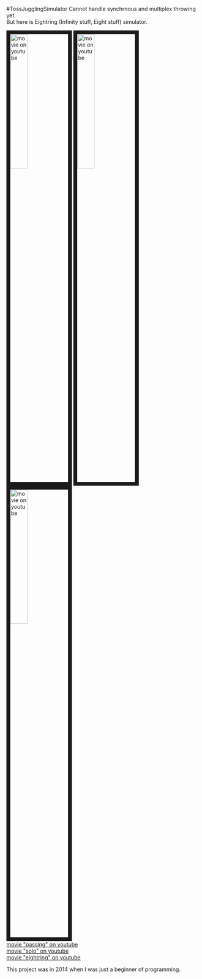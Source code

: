 #TossJugglingSimulator
Cannot handle synchrnous and multiplex throwing yet.  
But here is Eightring (Infinity stuff, Eight stuff) simulator.

<a href="http://www.youtube.com/watch?feature=player_embedded&v=--Rm4pnoV2w
" target="_blank"><img src="http://img.youtube.com/vi/--Rm4pnoV2w/0.jpg " 
alt="movie on youtube" width=30% border="10" /></a>
<a href="http://www.youtube.com/watch?feature=player_embedded&v=02ugpiO9Esw
" target="_blank"><img src="http://img.youtube.com/vi/02ugpiO9Esw/0.jpg " 
alt="movie on youtube" width=30% border="10" /></a>
<a href="http://www.youtube.com/watch?feature=player_embedded&v=GAEfdtWA9tc
" target="_blank"><img src="http://img.youtube.com/vi/GAEfdtWA9tc/0.jpg " 
alt="movie on youtube" width=30% border="10" /></a>  
[movie "passing" on youtube](https://www.youtube.com/watch?v=--Rm4pnoV2w)  
[movie "solo" on youtube](https://www.youtube.com/watch?v=02ugpiO9Esw)  
[movie "eightring" on youtube](https://www.youtube.com/watch?v=GAEfdtWA9tc)  

This project was in 2014 when I was just a beginner of programming.